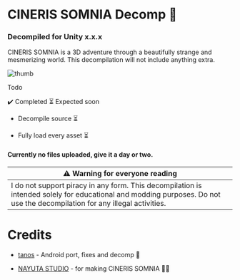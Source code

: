 # CINERIS SOMNIA Decomp 🚧

### Decompiled for Unity x.x.x

CINERIS SOMNIA is a 3D adventure through a beautifully strange and mesmerizing world. This decompilation will not include anything extra.

![thumb](https://media.rawg.io/media/resize/1920/-/screenshots/5c6/5c69eee8f21814a1229b41cda2c8df6d.jpg)

Todo

✔️ Completed ⏳ Expected soon

- Decompile source ⏳

- Fully load every asset ⏳

#### Currently no files uploaded, give it a day or two.

<table role="table">
<thead>
<tr>
<th><g-emoji class="g-emoji" alias="warning">⚠️</g-emoji>  Warning for everyone reading</th>
</tr>
</thead>
<tbody>
<tr>
<td>I do not support piracy in any form. This decompilation is intended solely for educational and modding purposes. Do not use the decompilation for any illegal activities.</td>
</tr>
</tbody>
</table>

# Credits

- [tanos](https://github.com/tanosshi) - Android port, fixes and decomp 🚧

- [NAYUTA STUDIO](https://nayutastudio.com/) - for making CINERIS SOMNIA 🧑‍🔬
